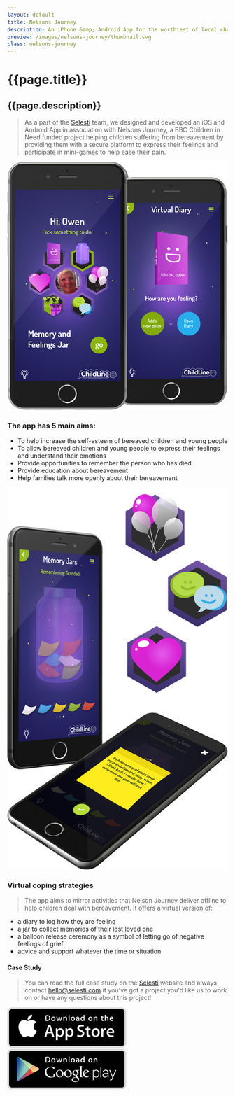 ```yaml
---
layout: default
title: Nelsons Journey
description: An iPhone &amp; Android App for the worthiest of local charitable causes.
preview: /images/nelsons-journey/thumbnail.svg
class: nelsons-journey
---
```


# {{page.title}}
## {{page.description}}

> As a part of the <a href="https://www.selesti.com" target="_blank">Selesti</a> team, we designed and developed
> an iOS and Android App in association with Nelsons Journey, a BBC Children in Need
> funded project helping children suffering from bereavement by
> providing them with a secure platform to express their feelings and
> participate in mini-games to help ease their pain.

![Nelsons Journey Preview](/images/nelsons-journey/header.png)

### The app has 5 main aims:

* To help increase the self-esteem of bereaved children and young people
* To allow bereaved children and young people to express their feelings and understand their emotions
* Provide opportunities to remember the person who has died
* Provide education about bereavement
* Help families talk more openly about their bereavement

![Nelons Journey Features](/images/nelsons-journey/screenshots.png)

### Virtual coping strategies
> The app aims to mirror activities that Nelson Journey deliver offline to help children deal with bereavement. It offers a virtual version of:

* a diary to log how they are feeling
* a jar to collect memories of their lost loved one
* a balloon release ceremony as a symbol of letting go of negative feelings of grief
* advice and support whatever the time or situation

#### Case Study
> You can read the full case study on the <a href="https://www.selesti.com/work/nelsons-journey" target="_blank">Selesti</a> website and always contact <a href="mailto:hello@selesti.com">hello@selesti.com</a> if you've got a project you'd like us to work on or have any questions about this project!

<a class="nj-thumb" href="https://itunes.apple.com/en/app/smiles-tears/id965830012?mt=8" target="_blank"><img src="/images/nelsons-journey/app-store.svg" alt="Apple AppStore" /></a>
<a class="nj-thumb" href="https://play.google.com/store/apps/details?id=org.uk.nelsonsjourney.app&hl=en_GB" target="_blank"><img src="/images/nelsons-journey/play-store.svg" alt="Google Play Store" /></a>
